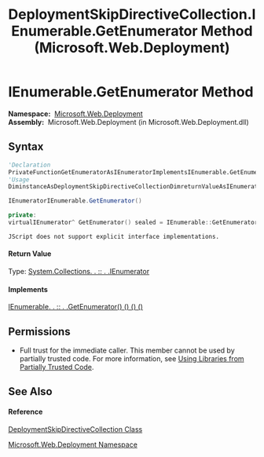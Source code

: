 ﻿---
title: DeploymentSkipDirectiveCollection.IEnumerable.GetEnumerator Method  (Microsoft.Web.Deployment)
TOCTitle: IEnumerable.GetEnumerator Method
ms:assetid: M:Microsoft.Web.Deployment.DeploymentSkipDirectiveCollection.System#Collections#IEnumerable#GetEnumerator
ms:mtpsurl: https://msdn.microsoft.com/en-us/library/Dd543117(v=VS.90)
ms:contentKeyID: 20208883
ms.date: 05/02/2012
mtps_version: v=VS.90
f1_keywords:
- Microsoft.Web.Deployment.DeploymentSkipDirectiveCollection.IEnumerable.GetEnumerator
- Microsoft::Web::Deployment::DeploymentSkipDirectiveCollection::IEnumerable::GetEnumerator
dev_langs:
- CSharp
- JScript
- VB
- c++
api_location:
- Microsoft.Web.Deployment.dll
api_name:
- Microsoft.Web.Deployment.DeploymentSkipDirectiveCollection.GetEnumerator
api_type:
- Managed
topic_type:
- apiref
- kbSyntax
product_family_name: VS
ROBOTS: INDEX,FOLLOW
---

# IEnumerable.GetEnumerator Method

**Namespace:**  [Microsoft.Web.Deployment](microsoft-web-deployment-namespace.md)  
**Assembly:**  Microsoft.Web.Deployment (in Microsoft.Web.Deployment.dll)

## Syntax

``` vb
'Declaration
PrivateFunctionGetEnumeratorAsIEnumeratorImplementsIEnumerable.GetEnumerator
'Usage
DiminstanceAsDeploymentSkipDirectiveCollectionDimreturnValueAsIEnumeratorreturnValue = CType(instance, IEnumerable).GetEnumerator()
```

``` csharp
IEnumeratorIEnumerable.GetEnumerator()
```

``` c++
private:
virtualIEnumerator^ GetEnumerator() sealed = IEnumerable::GetEnumerator
```

``` jscript
JScript does not support explicit interface implementations.
```

#### Return Value

Type: [System.Collections. . :: . .IEnumerator](https://msdn.microsoft.com/en-us/library/1t2267t6\(v=vs.90\))  

#### Implements

[IEnumerable. . :: . .GetEnumerator() () () ()](https://msdn.microsoft.com/en-us/library/5zae5365\(v=vs.90\))  

## Permissions

  - Full trust for the immediate caller. This member cannot be used by partially trusted code. For more information, see [Using Libraries from Partially Trusted Code](https://msdn.microsoft.com/en-us/library/8skskf63\(v=vs.90\)).

## See Also

#### Reference

[DeploymentSkipDirectiveCollection Class](deploymentskipdirectivecollection-class-microsoft-web-deployment.md)

[Microsoft.Web.Deployment Namespace](microsoft-web-deployment-namespace.md)

